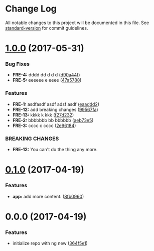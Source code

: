 # Change Log

All notable changes to this project will be documented in this file. See [standard-version](https://github.com/conventional-changelog/standard-version) for commit guidelines.

<a name="1.0.0"></a>
# [1.0.0](https://github.com/ccadieux/angular-testing/compare/v0.1.0...v1.0.0) (2017-05-31)


### Bug Fixes

* **FRE-4:** dddd dd d d d ([d90a44f](https://github.com/ccadieux/angular-testing/commit/d90a44f))
* **FRE-5:** eeeeee e eeee ([47a5788](https://github.com/ccadieux/angular-testing/commit/47a5788))


### Features

* **FRE-1:** asdfasdf asdf adsf asdf ([eaaddd2](https://github.com/ccadieux/angular-testing/commit/eaaddd2))
* **FRE-12:** add breaking changes ([99567fa](https://github.com/ccadieux/angular-testing/commit/99567fa))
* **FRE-13:** kkkk k kkk ([f27d232](https://github.com/ccadieux/angular-testing/commit/f27d232))
* **FRE-2:** bbbbbbb bb bbbbbb ([aeb73e5](https://github.com/ccadieux/angular-testing/commit/aeb73e5))
* **FRE-3:** cccc c cccc ([2e96184](https://github.com/ccadieux/angular-testing/commit/2e96184))


### BREAKING CHANGES

* **FRE-12:** You can't do the thing any more.



<a name="0.1.0"></a>
# [0.1.0](https://github.com/ccadieux/angular-testing/compare/v0.0.0...v0.1.0) (2017-04-19)


### Features

* **app:** add more content. ([8fb0960](https://github.com/ccadieux/angular-testing/commit/8fb0960))



<a name="0.0.0"></a>
# 0.0.0 (2017-04-19)


### Features

* initialize repo with ng new ([364f5e1](https://github.com/ccadieux/angular-testing/commit/364f5e1))
